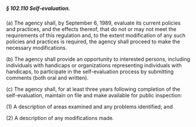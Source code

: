 ##### § 102.110 Self-evaluation. #####

(a) The agency shall, by September 6, 1989, evaluate its current policies and practices, and the effects thereof, that do not or may not meet the requirements of this regulation and, to the extent modification of any such policies and practices is required, the agency shall proceed to make the necessary modifications.

(b) The agency shall provide an opportunity to interested persons, including individuals with handicaps or organizations representing individuals with handicaps, to participate in the self-evaluation process by submitting comments (both oral and written).

(c) The agency shall, for at least three years following completion of the self-evaluation, maintain on file and make available for public inspection:

(1) A description of areas examined and any problems identified; and

(2) A description of any modifications made.